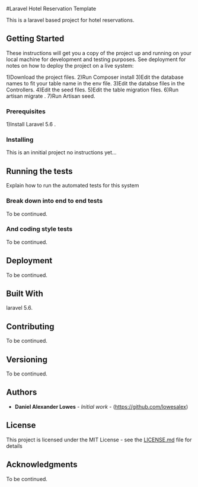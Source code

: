 #Laravel Hotel Reservation Template

This is a laravel based project for hotel reservations.

## Getting Started

These instructions will get you a copy of the project up and running on your local machine for development and testing purposes. See deployment for notes on how to deploy the project on a live system:

1)Download the project files.
2)Run Composer install
3)Edit the database names to fit your table name in the env file.
3)Edit the databse files in the Controllers.
4)Edit the seed files.
5)Edit the table migration files.
6)Run artisan migrate .
7)Run Artisan seed.

### Prerequisites

1)Install Laravel 5.6 .

### Installing

This is an innitial project no instructions yet...

## Running the tests

Explain how to run the automated tests for this system

### Break down into end to end tests

To be continued.

### And coding style tests
To be continued.
## Deployment

To be continued.

## Built With

laravel 5.6.

## Contributing

To be continued.

## Versioning

To be continued.

## Authors

* **Daniel Alexander Lowes** - *Initial work* - (https://github.com/lowesalex)


## License

This project is licensed under the MIT License - see the [LICENSE.md](LICENSE.md) file for details

## Acknowledgments

To be continued.
